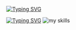 [![Typing SVG](https://readme-typing-svg.demolab.com?font=Exo+2&weight=600&size=25&pause=1000&color=737978&width=435&lines=Hi%F0%9F%AB%B6+I'm+Naru%F0%9F%A7%B8)](https://git.io/typing-svg)

[![Typing SVG](https://readme-typing-svg.demolab.com?font=Exo+2&weight=600&duration=1&color=737978&repeat=false&width=435&lines=%F0%9F%8C%88Skills)](https://git.io/typing-svg)
<img alt="my skills" src="https://skillicons.dev/icons?theme=light&perline=8&i=linux,py,github,figma" />
